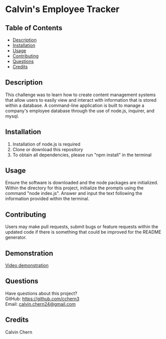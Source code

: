 # Calvin's Employee Tracker
  ## Table of Contents
  * [Description](#description)
  * [Installation](#installation)
  * [Usage](#usage)
  * [Contributing](#contributing)
  * [Questions](#questions)
  * [Credits](#credits)
  ## Description
  This challenge was to learn how to create content management systems that allow users to easily view and interact with information that is stored within a database. A command-line application is built to manage a company's employee database through the use of node.js, inquirer, and mysql. 
  ## Installation
1. Installation of node.js is required
2. Clone or download this repository
3. To obtain all dependencies, please run "npm install" in the terminal
  ## Usage
  Ensure the software is downloaded and the node packages are initialized. Within the directory for this project, initialize the prompts using the command "node index.js". Answer and input the text following the information provided within the terminal. 
  ## Contributing
  Users may make pull requests, submit bugs or feature requests within the updated code if there is something that could be improved for the README generator.
  ## Demonstration
 [Video demonstration](https://drive.google.com/file/d/1-2WXQ-ncfr5nAGVmzC4gsDlcFT8Sf4PE/view)
  ## Questions
  Have questions about this project?  
  GitHub: https://github.com/cchern3  
  Email: calvin.chern24@gmail.com
  ## Credits
  Calvin Chern
